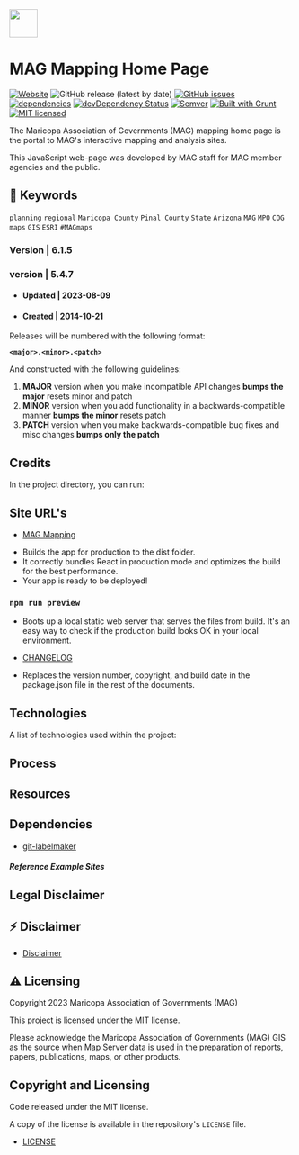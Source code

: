 <img src="https://geo.azmag.gov/maps/images/mag-logos/MAG-logo-color-horizontal.png" height="50">

# MAG Mapping Home Page #

[![Website](https://img.shields.io/website-up-down-green-red/http/shields.io.svg?label=my-website)](http://maps.azmag.gov/)
![GitHub release (latest by date)](https://img.shields.io/github/v/release/AZMAG/mag-maps-page)
[![GitHub issues](https://img.shields.io/github/issues/AZMAG/mag-maps-page)](https://github.com/AZMAG/mag-maps-page/issues)
[![dependencies](https://david-dm.org/AZMAG/mag-maps-page.png)](https://david-dm.org/AZMAG/mag-maps-page)
[![devDependency Status](https://david-dm.org/AZMAG/mag-maps-page/dev-status.png)](https://david-dm.org/AZMAG/mag-maps-page)
[![Semver](http://img.shields.io/SemVer/2.0.0.png)](http://semver.org/spec/v4.4.7.html)
[![Built with Grunt](http://cdn.gruntjs.com/builtwith.png)](http://gruntjs.com/)
[![MIT licensed](https://img.shields.io/badge/license-MIT-blue.svg)](https://opensource.org/licenses/MIT)

The Maricopa Association of Governments (MAG) mapping home page is the portal to MAG's interactive mapping and analysis sites.

This JavaScript web-page was developed by MAG staff for MAG member agencies and the public.

## :key: Keywords

`planning` `regional` `Maricopa County` `Pinal County` `State` `Arizona` `MAG` `MPO` `COG` `maps` `GIS` `ESRI` `#MAGmaps`

### Version | 6.1.5

### version | 5.4.7 ###

* #### Updated | 2023-08-09 ####

* #### Created | 2014-10-21 ####

Releases will be numbered with the following format:

**`<major>.<minor>.<patch>`**

And constructed with the following guidelines:

1. **MAJOR** version when you make incompatible API changes **bumps the major** resets minor and patch
2. **MINOR** version when you add functionality in a backwards-compatible manner **bumps the minor** resets patch
3. **PATCH** version when you make backwards-compatible bug fixes and misc changes **bumps only the patch**

## Credits

In the project directory, you can run:

## Site URL's

* [MAG Mapping](https://maps.azmag.gov/)

- Builds the app for production to the dist folder.
- It correctly bundles React in production mode and optimizes the build for the best performance.
- Your app is ready to be deployed!
### `npm run preview`

- Boots up a local static web server that serves the files from build. It's an easy way to check if the production build looks OK in your local environment.

* [CHANGELOG](CHANGELOG.md)

- Replaces the version number, copyright, and build date in the package.json file in the rest of the documents.
## Technologies

A list of technologies used within the project:

## Process

## Resources

## Dependencies

* [git-labelmaker](https://github.com/himynameisdave/git-labelmaker?utm_source=hashnode.com)

#### ***Reference Example Sites***

## Legal Disclaimer

## :zap: Disclaimer

- [Disclaimer](LEGAL_DISCLAIMER)

## :warning: Licensing

Copyright 2023 Maricopa Association of Governments (MAG)

This project is licensed under the MIT license.

Please acknowledge the Maricopa Association of Governments (MAG) GIS as the source when Map Server data is used in the preparation of reports, papers, publications, maps, or other products.

## Copyright and Licensing

Code released under the MIT license.

A copy of the license is available in the repository's `LICENSE` file.

* [LICENSE](LICENSE)
